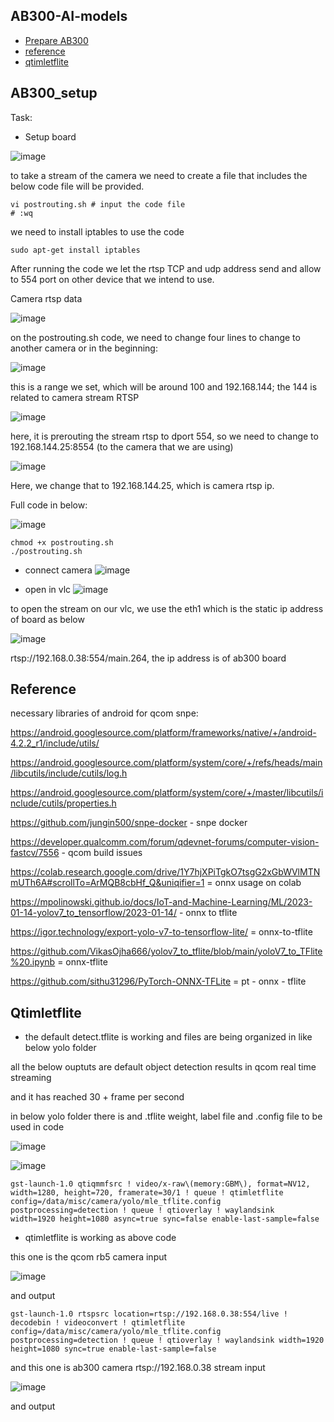 ## AB300-AI-models
* [Prepare AB300](#ab300_setup)
* [reference](#reference)
* [qtimletflite](#qtimletflite)

## AB300_setup
Task:
- Setup board
  
![image](https://github.com/UbaydullohML/AB300-AI-models/assets/75980506/d2106ab6-ae2f-4d8a-92bd-f267509e077c)

to take a stream of the camera we need to create a file that includes the below code file will be provided.

    vi postrouting.sh # input the code file 
    # :wq

we need to install iptables to use the code

    sudo apt-get install iptables


After running the code we let the rtsp TCP and udp address send and allow to 554 port on other device that we intend to use.

Camera rtsp data

![image](https://github.com/UbaydullohML/AB300-AI-models/assets/75980506/6b22c8c9-c70d-452e-b097-da8dbb3ef5d9)

on the postrouting.sh code, we need to change four lines to change to another camera or in the beginning:

![image](https://github.com/UbaydullohML/AB300-AI-models/assets/75980506/7e3e4c3e-d510-4c77-bd51-e6cd6e79cf0a)

this is a range we set, which will be around 100 and 192.168.144; the 144 is related to camera stream RTSP

![image](https://github.com/UbaydullohML/AB300-AI-models/assets/75980506/e75122d2-76a7-4d89-82fd-7bc44d4afc28)

here, it is prerouting the stream rtsp to dport 554, so we need to change to 192.168.144.25:8554 (to the camera that we are using)

![image](https://github.com/UbaydullohML/AB300-AI-models/assets/75980506/f5ef1bf3-8533-48da-8ce1-c185a1421d2e)

Here, we change that to 192.168.144.25, which is camera rtsp ip.


Full code in below:

![image](https://github.com/UbaydullohML/AB300-AI-models/assets/75980506/0ca41fb7-432d-4075-a4b9-e87b3099c8b5)

    chmod +x postrouting.sh
    ./postrouting.sh

- connect camera
![image](https://github.com/UbaydullohML/AB300-AI-models/assets/75980506/bf1aa7be-d661-4ef4-8e23-5fcc25dd30ea)

- open in vlc
![image](https://github.com/UbaydullohML/AB300-AI-models/assets/75980506/161b0274-2e53-46c3-83a4-590ca5eb5577)

to open the stream on our vlc, we use the eth1 which is the static ip address of board as below

![image](https://github.com/UbaydullohML/AB300-AI-models/assets/75980506/3e2dfaea-719a-4cbb-8cd8-4f67920a56e3)

rtsp://192.168.0.38:554/main.264, the ip address is of ab300 board


## Reference
necessary libraries of android for qcom snpe:

https://android.googlesource.com/platform/frameworks/native/+/android-4.2.2_r1/include/utils/

https://android.googlesource.com/platform/system/core/+/refs/heads/main/libcutils/include/cutils/log.h

https://android.googlesource.com/platform/system/core/+/master/libcutils/include/cutils/properties.h

https://github.com/jungin500/snpe-docker    - snpe docker

https://developer.qualcomm.com/forum/qdevnet-forums/computer-vision-fastcv/7556  - qcom build issues

https://colab.research.google.com/drive/1Y7hjXPiTgkO7tsgG2xGbWVlMTNmUTh6A#scrollTo=ArMQB8cbHf_Q&uniqifier=1   = onnx usage on colab

https://mpolinowski.github.io/docs/IoT-and-Machine-Learning/ML/2023-01-14-yolov7_to_tensorflow/2023-01-14/  - onnx to tflite

https://igor.technology/export-yolo-v7-to-tensorflow-lite/     = onnx-to-tflite

https://github.com/VikasOjha666/yolov7_to_tflite/blob/main/yoloV7_to_TFlite%20.ipynb   = onnx-tflite

https://github.com/sithu31296/PyTorch-ONNX-TFLite    = pt - onnx - tflite

## Qtimletflite

- the default detect.tflite is working and files are being organized in like below yolo folder

all the below ouptuts are default object detection results in qcom real time streaming

and it has reached 30 + frame per second

in below yolo folder there is and .tflite weight, label file and .config file to be used in code

![image](https://github.com/UbaydullohML/AB300-AI-models/assets/75980506/5e3f8a27-c19e-4304-ab6b-6bebd2b7ebe0)

![image](https://github.com/UbaydullohML/AB300-AI-models/assets/75980506/998246ab-4127-4150-9dc1-2cf05b232578)

    gst-launch-1.0 qtiqmmfsrc ! video/x-raw\(memory:GBM\), format=NV12, width=1280, height=720, framerate=30/1 ! queue ! qtimletflite config=/data/misc/camera/yolo/mle_tflite.config 
    postprocessing=detection ! queue ! qtioverlay ! waylandsink  width=1920 height=1080 async=true sync=false enable-last-sample=false

- qtimletflite is working as above code

this one is the qcom rb5 camera input

![image](https://github.com/UbaydullohML/AB300-AI-models/assets/75980506/4eee223a-5d61-4ddf-b000-9cb748b5ccd6)

and output

    gst-launch-1.0 rtspsrc location=rtsp://192.168.0.38:554/live ! decodebin ! videoconvert ! qtimletflite config=/data/misc/camera/yolo/mle_tflite.config
    postprocessing=detection ! queue ! qtioverlay ! waylandsink width=1920 height=1080 sync=true enable-last-sample=false

and this one is ab300 camera rtsp://192.168.0.38 stream input

![image](https://github.com/UbaydullohML/AB300-AI-models/assets/75980506/339b8f7e-80e7-4271-832f-af1ddd19f2ac)

and output
